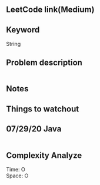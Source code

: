 ## LeetCode link(Medium)


## Keyword
String

## Problem description
```

```



## Notes


## Things to watchout

## 07/29/20 Java

```java


```
## Complexity Analyze
Time: O       \
Space: O